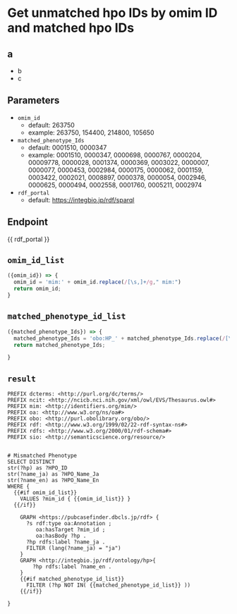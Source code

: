 # Get unmatched hpo IDs by omim ID and matched hpo IDs
## a
*  b
*  c

## Parameters

* `omim_id`
  * default: 263750
  * example: 263750, 154400, 214800, 105650
* `matched_phenotype_Ids`
  * default: 0001510, 0000347
  * example: 0001510, 0000347, 0000698, 0000767, 0000204, 00009778, 0000028, 0001374, 0000369, 0003022, 0000007, 0000077, 0000453, 0002984, 0000175, 0000062, 0001159, 0003422, 0002021, 0008897, 0000378, 0000054, 0002946, 0000625, 0000494, 0002558, 0001760, 0005211, 0002974
* `rdf_portal`
  * default: https://integbio.jp/rdf/sparql  

## Endpoint

{{ rdf_portal }}

## `omim_id_list`
```javascript
({omim_id}) => {
  omim_id = 'mim:' + omim_id.replace(/[\s,]+/g," mim:")
  return omim_id;
}
```

## `matched_phenotype_id_list`
```javascript
({matched_phenotype_Ids}) => {
  matched_phenotype_Ids = 'obo:HP_' + matched_phenotype_Ids.replace(/[\s,]+/g,", obo:HP_")
  return matched_phenotype_Ids;

}
```

## `result` 
```sparql
PREFIX dcterms: <http://purl.org/dc/terms/>
PREFIX ncit: <http://ncicb.nci.nih.gov/xml/owl/EVS/Thesaurus.owl#>
PREFIX mim: <http://identifiers.org/mim/>
PREFIX oa: <http://www.w3.org/ns/oa#>
PREFIX obo: <http://purl.obolibrary.org/obo/>
PREFIX rdf: <http://www.w3.org/1999/02/22-rdf-syntax-ns#>
PREFIX rdfs: <http://www.w3.org/2000/01/rdf-schema#>
PREFIX sio: <http://semanticscience.org/resource/>


# Mismatched Phenotype
SELECT DISTINCT 
str(?hp) as ?HPO_ID
str(?name_ja) as ?HPO_Name_Ja
str(?name_en) as ?HPO_Name_En
WHERE { 
  {{#if omim_id_list}}
    VALUES ?mim_id { {{omim_id_list}} }
  {{/if}}
          
    GRAPH <https://pubcasefinder.dbcls.jp/rdf> { 
      ?s rdf:type oa:Annotation ;
         oa:hasTarget ?mim_id ;
         oa:hasBody ?hp .
      ?hp rdfs:label ?name_ja .
      FILTER (lang(?name_ja) = "ja")
    }
	GRAPH <http://integbio.jp/rdf/ontology/hp>{
    	?hp rdfs:label ?name_en .
  	}
    {{#if matched_phenotype_id_list}}
      FILTER (?hp NOT IN( {{matched_phenotype_id_list}} ))
    {{/if}}

}
```